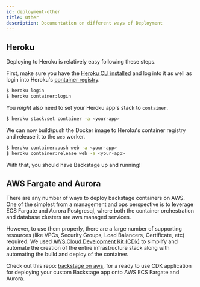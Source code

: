 ```yaml
---
id: deployment-other
title: Other
description: Documentation on different ways of Deployment
---
```


## Heroku

Deploying to Heroku is relatively easy following these steps.

First, make sure you have the
[Heroku CLI installed](https://devcenter.heroku.com/articles/heroku-cli) and log
into it as well as login into Heroku's
[container registry](https://devcenter.heroku.com/articles/container-registry-and-runtime).

```bash
$ heroku login
$ heroku container:login
```

You _might_ also need to set your Heroku app's stack to `container`.

```bash
$ heroku stack:set container -a <your-app>
```

We can now build/push the Docker image to Heroku's container registry and
release it to the `web` worker.

```bash
$ heroku container:push web -a <your-app>
$ heroku container:release web -a <your-app>
```

With that, you should have Backstage up and running!

## AWS Fargate and Aurora

There are any number of ways to deploy backstage containers on AWS. 
One of the simplest from a management and ops perspective is to leverage ECS Fargate and Aurora Postgresql, where both the container orchestration and database clusters are aws managed services.

However, to use them properly, there are a large number of supporting resources (like VPCs, Security Groups, Load Balancers, Certificate, etc) required. We used [AWS Cloud Development Kit (CDk)](https://aws.amazon.com/cdk/) to simplify and automate the creation of the entire infrastructure stack along with automating the build and deploy of the container. 

Check out this repo: [backstage on aws](https://github.com/rbogle/backstage-on-aws), for a ready to use CDK application for deploying your custom Backstage app onto AWS ECS Fargate and Aurora. 
